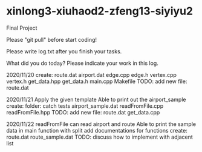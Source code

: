 # xinlong3-xiuhaod2-zfeng13-siyiyu2
Final Project

Please "git pull" before start coding!

Please write log.txt after you finish your tasks.


What did you do today? Please indicate your work in this log.

2020/11/20
    create:
        route.dat airport.dat
        edge.cpp edge.h
        vertex.cpp vertex.h
        get_data.hpp get_data.h
        main.cpp
        Makefile
    TODO: 
        add new file: route.dat


2020/11/21
    Apply the given template
    Able to print out the airport_sample
    create:
        folder: catch tests
        airport_sample.dat
        readFromFile.cpp readFromFile.hpp
    TODO:
        add new file: route.dat
        get_data.cpp

2020/11/22
    readFromFile can read airport and route
    Able to print the sample data in main function with split
    add documentations for functions
    create:
        route.dat route_sample.dat
    TODO:
        discuss how to implement with adjacent list
        